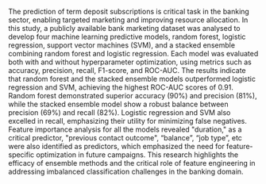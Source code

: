 The prediction of term deposit subscriptions is critical task in the banking sector, enabling targeted marketing and improving resource allocation. In this study, a publicly available bank marketing dataset was analysed to develop four machine learning predictive models, random forest, logistic regression, support vector machines (SVM), and a stacked ensemble combining random forest and logistic regression. Each model was evaluated both with and without hyperparameter optimization, using metrics such as accuracy, precision, recall, F1-score, and ROC-AUC. The results indicate that random forest and the stacked ensemble models outperformed logistic regression and SVM, achieving the highest ROC-AUC scores of 0.91. Random forest demonstrated superior accuracy (90%) and precision (81%), while the stacked ensemble model show a robust balance between precision (69%) and recall (82%). Logistic regression and SVM also excelled in recall, emphasizing their utility for minimizing false negatives. Feature importance analysis for all the models revealed "duration," as a critical predictor, "previous contact outcome", “balance”, “job type”, etc were also identified as predictors, which emphasized the need for feature-specific optimization in future campaigns. This research highlights the efficacy of ensemble methods and the critical role of feature engineering in addressing imbalanced classification challenges in the banking domain.
